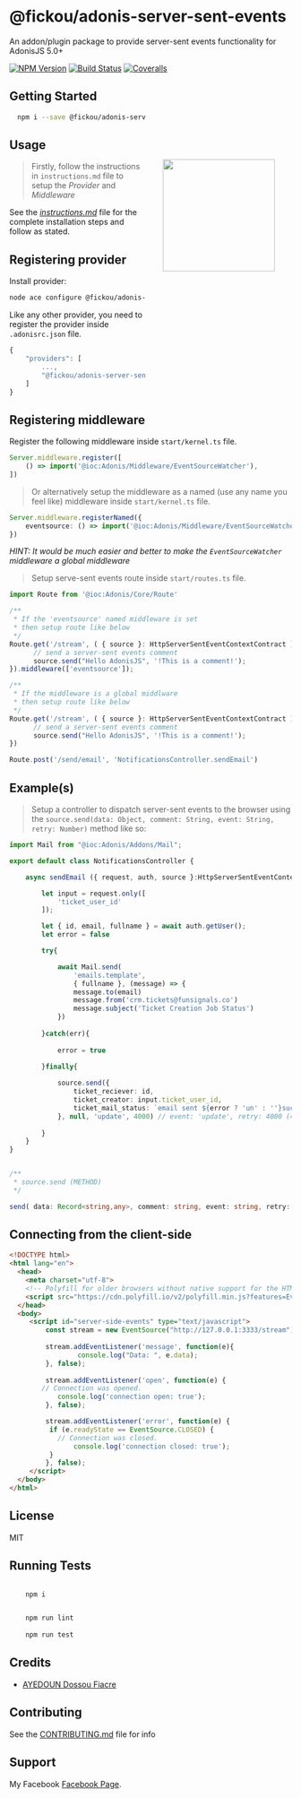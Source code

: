 
# @fickou/adonis-server-sent-events
An addon/plugin package to provide server-sent events functionality for AdonisJS 5.0+

[![NPM Version][npm-image]][npm-url]
[![Build Status][travis-image]][travis-url]
[![Coveralls][coveralls-image]][coveralls-url]

<img src="https://avatars.githubusercontent.com/u/13810373?s=3=200&v=4" width="200px" align="right" hspace="30px" vspace="140px">

## Getting Started
```bash
  npm i --save @fickou/adonis-server-sent-events 
```

## Usage

>Firstly, follow the instructions in `instructions.md` file to setup the *Provider* and *Middleware*

See the [_instructions.md_](https://github.com/afidosstar/adonis-server-sent-events/blob/main/instructions.md) file for the complete installation steps and follow as stated.

## Registering provider

Install provider:
```bash
node ace configure @fickou/adonis-server-sent-events
```

Like any other provider, you need to register the provider inside `.adonisrc.json` file.

```ts
{
    "providers": [
        ...,
        "@fickou/adonis-server-sent-events/providers/ServerSentEventsProvider",
    ]
}
```

## Registering middleware

Register the following middleware inside `start/kernel.ts` file.

```ts
Server.middleware.register([
    () => import('@ioc:Adonis/Middleware/EventSourceWatcher'),
])
```
>Or alternatively setup the middleware as a named (use any name you feel like) middleware inside `start/kernel.ts` file.

```ts
Server.middleware.registerNamed({
    eventsource: () => import('@ioc:Adonis/Middleware/EventSourceWatcher'),
})
```

*HINT: It would be much easier and better to make the `EventSourceWatcher` middleware a global middleware*

>Setup serve-sent events route inside `start/routes.ts` file.

```ts
import Route from '@ioc:Adonis/Core/Route'

/**
 * If the 'eventsource' named middleware is set
 * then setup route like below
 */
Route.get('/stream', ( { source }: HttpServerSentEventContextContract ) => {
      // send a server-sent events comment
      source.send("Hello AdonisJS", '!This is a comment!');
}).middleware(['eventsource']);

/**
 * If the middleware is a global middlware
 * then setup route like below
 */
Route.get('/stream', ( { source }: HttpServerSentEventContextContract ) => {
      // send a server-sent events comment
      source.send("Hello AdonisJS", '!This is a comment!');
})

Route.post('/send/email', 'NotificationsController.sendEmail')

```

## Example(s)

>Setup a controller to dispatch server-sent events to the browser using the `source.send(data: Object, comment: String, event: String, retry: Number)` method like so:

```ts
import Mail from "@ioc:Adonis/Addons/Mail";

export default class NotificationsController {

    async sendEmail ({ request, auth, source }:HttpServerSentEventContextContract){

        let input = request.only([
            'ticket_user_id'
        ]);

        let { id, email, fullname } = await auth.getUser();
        let error = false

		try{

			await Mail.send(
                'emails.template', 
                { fullname }, (message) => {
				message.to(email) 
				message.from('crm.tickets@funsignals.co') 
				message.subject('Ticket Creation Job Status')
            })
            
		}catch(err){
            
            error = true
            
		}finally{

            source.send({
                ticket_reciever: id,
                ticket_creator: input.ticket_user_id,
                ticket_mail_status: `email sent ${error ? 'un' : ''}successfuly`
            }, null, 'update', 4000) // event: 'update', retry: 4000 (4 seconds)
			
        }
    }
}	
```

```typescript

/**
 * source.send (METHOD)
 */

send( data: Record<string,any>, comment: string, event: string, retry: number);

```

## Connecting from the client-side

```html
<!DOCTYPE html>
<html lang="en">
  <head>
    <meta charset="utf-8">
    <!-- Polyfill for older browsers without native support for the HTML5 EventSource API. -->
    <script src="https://cdn.polyfill.io/v2/polyfill.min.js?features=EventSource"></script>
  </head>
  <body>
     <script id="server-side-events" type="text/javascript">
	     const stream = new EventSource("http://127.0.0.1:3333/stream");
	     
	     stream.addEventListener('message', function(e){
                 console.log("Data: ", e.data);
	     }, false);
	     
	     stream.addEventListener('open', function(e) {
		// Connection was opened.
	        console.log('connection open: true');
	     }, false);

	     stream.addEventListener('error', function(e) {
		  if (e.readyState == EventSource.CLOSED) {
		    // Connection was closed.
	            console.log('connection closed: true');
		  }
	     }, false);
     </script>
  </body>
</html>
```

## License

MIT

## Running Tests
```bash

    npm i

```

```bash

    npm run lint
    
    npm run test

```

## Credits

- [AYEDOUN Dossou Fiacre](https://twitter.com/afidosstar)

## Contributing

See the [CONTRIBUTING.md](https://github.com/affidosstar/adonis-server-sent-events/blob/main/CONTRIBUTING.md) file for info

[npm-image]: https://img.shields.io/npm/v/adonisjs-sse.svg?style=flat-square
[npm-url]: https://npmjs.org/package/@fickou/adonis-server-sent-events

[travis-image]: https://img.shields.io/travis/afidosstar/adonis-server-sent-events/master.svg?style=flat-square
[travis-url]: https://travis-ci.org/afidosstar/adonis-server-sent-events

[coveralls-image]: https://img.shields.io/coveralls/afidosstar/adonis-server-sent-events/master.svg?style=flat-square

[coveralls-url]: https://coveralls.io/github/afidosstar/adonis-server-sent-events

## Support 

My Facebook [Facebook Page](https://web.facebook.com/afidosstar).


